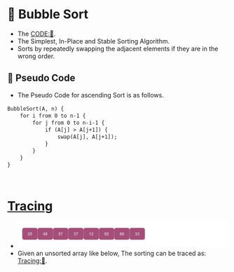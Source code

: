 # 🫧 Bubble Sort
- The [CODE:📑](../../Data_Structures/Sorting_Algorithms.c#L39).
- The Simplest, In-Place and Stable Sorting Algorithm.
- Sorts by repeatedly swapping the adjacent elements if they are in the wrong order.

## 📝 Pseudo Code
- The Pseudo Code for ascending Sort is as follows.
```
BubbleSort(A, n) {
    for i from 0 to n-1 {
        for j from 0 to n-i-1 {
            if (A[j] > A[j+1]) {
                swap(A[j], A[j+1]);
            }
        }
    }
}
```

&nbsp;
# [Tracing](./BubbleSortTracing.md)
- <img src="../Resources/BubbleSort/BubbleSortPass00Step00.svg" width=500px>
- Given an unsorted array like below, The sorting can be traced as: [Tracing:🧭](./BubbleSortTracing.md).

